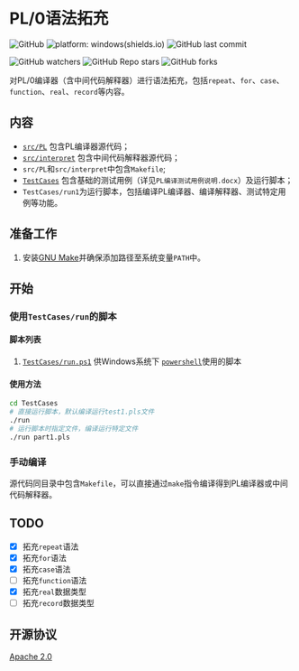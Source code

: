 # PL/0语法拓充

![GitHub](https://img.shields.io/github/license/pisceskkk/EX-PL0)
![platform: windows(shields.io)](https://img.shields.io/badge/platform-Windows-brightgreen)
![GitHub last commit](https://img.shields.io/github/last-commit/pisceskkk/EX-PL0)

![GitHub watchers](https://img.shields.io/github/watchers/pisceskkk/EX-PL0?style=social)
![GitHub Repo stars](https://img.shields.io/github/stars/pisceskkk/EX-PL0?style=social)
![GitHub forks](https://img.shields.io/github/forks/pisceskkk/EX-PL0?style=social)

对PL/0编译器（含中间代码解释器）进行语法拓充，包括`repeat`、`for`、`case`、`function`、`real`、`record`等内容。

## 内容

- [`src/PL`](https://github.com/pisceskkk/EX-PL0/tree/master/src/PL) 包含PL编译器源代码；
- [`src/interpret`](https://github.com/pisceskkk/EX-PL0/tree/master/src/interpret) 包含中间代码解释器源代码；
- `src/PL`和`src/interpret`中包含`Makefile`;
- [`TestCases`](https://github.com/pisceskkk/EX-PL0/tree/master/TestCases) 包含基础的测试用例（详见`PL编译测试用例说明.docx`）及运行脚本；
- `TestCases/run1`为运行脚本，包括编译PL编译器、编译解释器、测试特定用例等功能。

## 准备工作

1. 安装[GNU Make](https://www.gnu.org/software/make/)并确保添加路径至系统变量`PATH`中。

## 开始

### 使用`TestCases/run`的脚本

#### 脚本列表

1. [`TestCases/run.ps1`](https://github.com/pisceskkk/EX-PL0/blob/master/TestCases/run.ps1) 供Windows系统下 [`powershell`](https://github.com/powershell/powershell)使用的脚本

#### 使用方法

```sh
cd TestCases
# 直接运行脚本，默认编译运行test1.pls文件
./run
# 运行脚本时指定文件，编译运行特定文件
./run part1.pls
```

### 手动编译

源代码同目录中包含`Makefile`，可以直接通过`make`指令编译得到PL编译器或中间代码解释器。

## TODO

- [x] 拓充`repeat`语法
- [x] 拓充`for`语法
- [x] 拓充`case`语法
- [ ] 拓充`function`语法
- [x] 拓充`real`数据类型
- [ ] 拓充`record`数据类型

## 开源协议

[Apache 2.0](https://github.com/pisceskkk/EX-PL0/blob/master/LICENSE)